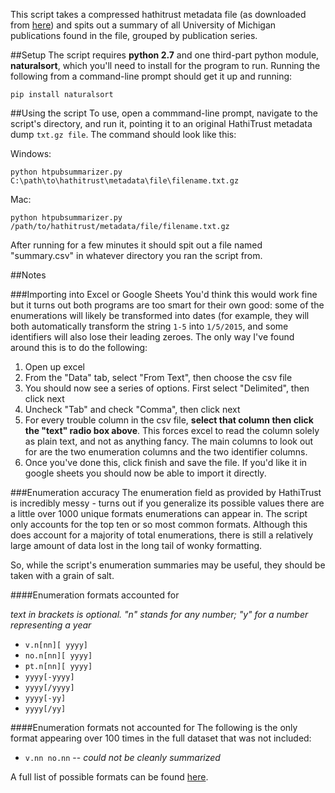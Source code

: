 This script takes a compressed hathitrust metadata file (as downloaded from [here](https://www.hathitrust.org/hathifiles)) and spits out a summary of all
University of Michigan publications found in the file, grouped by publication series.

##Setup
The script requires __python 2.7__ and one third-part python module, __naturalsort__, which you'll need to install for the program to run. 
Running the following from a command-line prompt should get it up and running:

```
pip install naturalsort
```

##Using the script
To use, open a commmand-line prompt, navigate to the script's directory, and run it, pointing it to an original HathiTrust
metadata dump ```txt.gz file```. The command should look like this:

Windows:

```
python htpubsummarizer.py C:\path\to\hathitrust\metadata\file\filename.txt.gz
```

Mac:

```
python htpubsummarizer.py /path/to/hathitrust/metadata/file/filename.txt.gz
```

After running for a few minutes it should spit out a file named "summary.csv" in whatever directory you ran the script from.


##Notes

###Importing into Excel or Google Sheets
You'd think this would work fine but it turns out both programs are too smart for their own good: some of the enumerations will likely be 
transformed into dates (for example, they will both automatically transform the string ```1-5``` into ```1/5/2015```, and some identifiers will also lose their leading zeroes. 
The only way I've found around this is to do the following:

1. Open up excel
2. From the "Data" tab, select "From Text", then choose the csv file
3. You should now see a series of options. First select "Delimited", then click next
4. Uncheck "Tab" and check "Comma", then click next
5. For every trouble column in the csv file, __select that column then click the "text" radio box above__. This forces excel to read the column solely as plain text, and not as anything fancy. The main columns to look out for are the two enumeration columns and the two identifier columns.
6. Once you've done this, click finish and save the file. If you'd like it in google sheets you should now be able to import it directly.

###Enumeration accuracy
The enumeration field as provided by HathiTrust is incredibly messy - turns out if you generalize its possible values there are
a little over 1000 unique formats enumerations can appear in. The script only accounts for the top ten or so most common formats.
Although this does account for a majority of total enumerations, there is still a relatively large amount of data lost
in the long tail of wonky formatting.

So, while the script's enumeration summaries may be useful, they should be taken with a grain of salt.

####Enumeration formats accounted for

_text in brackets is optional. "n" stands for any number; "y" for a number representing a year_

* ```v.n[nn][ yyyy]```
* ```no.n[nn][ yyyy]```
* ```pt.n[nn][ yyyy]```
* ```yyyy[-yyyy]```
* ```yyyy[/yyyy]```
* ```yyyy[-yy]```
* ```yyyy[/yy]```


####Enumeration formats not accounted for
The following is the only format appearing over 100 times in the full dataset that was not included:

* ```v.nn no.nn``` -- _could not be cleanly summarized_

A full list of possible formats can be found [here](https://goo.gl/CRJYKJ).
